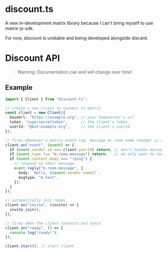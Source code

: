 # discount.ts

A new in-development matrix library because I can't bring myself to use matrix-js-sdk.

For now, discount is unstable and being developed alongside discard.

# Discount API

> Warning: Documentation can and *will* change over time!

## Example

```ts
import { Client } from "discount.ts";

// create a new client to connect to matrix
const client = new Client({
  baseUrl: "https://example.org", // your homeserver's url
  token: "supersecrettoken",      // the client's token
  userId: "@bot:example.org",     // the client's userId
});

// fires whenever a matrix event (eg. message or room name change) is received
client.on("event", (event) => {
  if (event.sender.id === client.userId) return; // don't handle messages from ourselves
  if (event.type !== "m.room.message") return;   // we only want to handle messages
  if (event.content.body === "!ping") {
    // respond to their message
    event.reply("m.room.message", {
      body: `Hello, ${event.sender.name}!`,
      msgtype: "m.text",
    });
  }
});

// automatically join rooms
client.on("invite", (invite) => {
  invite.join();
});

// fires when the client connects and syncs
client.on("ready", () => {
  console.log("ready!");
});

client.start(); // start client
```

